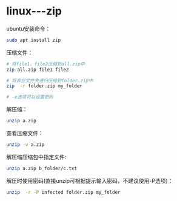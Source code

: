 # linux---zip

ubuntu安装命令：  
```bash
sudo apt install zip
```  

压缩文件：
```bash 
# 将file1、file2压缩到all.zip中
zip all.zip file1 file2

# 将非空文件夹递归压缩到folder.zip中
zip  -r folder.zip my_folder

# -e选项可以设置密码
```

解压缩：  
```bash
unzip a.zip
```

查看压缩文件：  
```bash
unzip -v a.zip
```

解压缩压缩包中指定文件:  
```bash
unzip a.zip b_folder/c.txt
```

解压时使用密码(直接unzip可根据提示输入密码，不建议使用-P选项)：  
```bash
unzip  -r -P infected folder.zip my_folder
```
